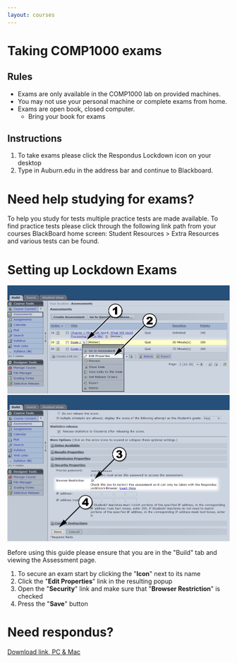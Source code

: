 ```yaml
---
layout: courses
---
```


# Taking COMP1000 exams
## Rules
*	Exams are only available in the COMP1000 lab on provided machines.
*	You may not use your personal machine or complete exams from home.
*	Exams are open book, closed computer.
	*	Bring your book  for exams
	
## Instructions
1.	To take exams please click the Respondus Lockdown icon on your desktop
2.	Type in Auburn.edu in the address bar and continue to Blackboard.


# Need help studying for exams?
To help you study for tests multiple practice tests are made available.  To find practice tests please click through the following link path from your courses BlackBoard home screen: Student Resources > Extra Resources and various tests can be found.

# Setting up Lockdown Exams
![Alt Click to enlarge step 1&2](step12.png) ![Alt Click to enlarge step 3&4](step34.png)

Before using this guide please ensure that you are in the "Build" tab and viewing the Assessment page.
1.	To secure an exam start by clicking the "__Icon__" next to its name
2.	Click the "__Edit Properties__" link in the resulting popup
3.	Open the "__Security__" link and make sure that "__Browser Restriction__" is checked
4.	Press the "__Save__" button

# Need respondus?
[Download link, PC & Mac](http://www.respondus.com/lockdown/information.pl?ID=313412015)
